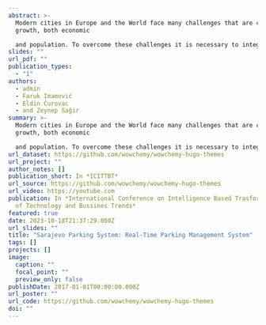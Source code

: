 ```yaml
---
abstract: >-
  Modern cities in Europe and the World face many challenges that are caused by
  growth, both economic

  and population. To overcome these challenges it is necessary to integrate advanced technologies into our cities, as well as wider society, through process of digital transformations that will lead to evolution of the better, smart cities. One challenge that is encountered by Sarajevo, capital and largest city in Bosnia and Herzegovina is lack of available parking space. Possible solution to this problem is considered in this paper. The implemented solution of the issue requires the development of a well-integrated Application Programming Interface, that will be connected to the sensors installed at the parking spaces. Furthermore, the solution includes a mobile application that will communicate with the API and allow the users of the application to gain insight relating to the car-parks that are implementing sensors and are registered to the API, in particular the users will be able to view exact location of the car-park, and get instructions on how to reach a particular car-park. Furthermore, the users will be able to see number of available parking spaces at particular car-park, place reservation for a parking space, as well as pay for the parking services through the mobile application. This paper posits that this solution will allow drivers, and parking users, to find parking space more easily, thus reducing time spent in vehicle searching for suitable parking, and thus increase their productivity and improve their overall experience of driving in urban areas, as well as facilitation of transactions between parking users and parking operators. The implementation of this system has the potential to improve monitoring and manageability of parking spaces which in turn may vastly improve parking availability in Sarajevo.
slides: ""
url_pdf: ""
publication_types:
  - "1"
authors:
  - admin
  - Faruk Imamović
  - Eldin Ćurovac
  - and Zeynep Sağir
summary: >-
  Modern cities in Europe and the World face many challenges that are caused by
  growth, both economic

  and population. To overcome these challenges it is necessary to integrate advanced technologies into our cities, as well as wider society, through process of digital transformations that will lead to evolution of the better, smart cities.
url_dataset: https://github.com/wowchemy/wowchemy-hugo-themes
url_project: ""
author_notes: []
publication_short: In *ICITTBT*
url_source: https://github.com/wowchemy/wowchemy-hugo-themes
url_video: https://youtube.com
publication: In *International Conference on Intelligence Based Trasformations
  of Technology and Bussines Trends*
featured: true
date: 2023-10-18T21:37:29.860Z
url_slides: ""
title: "Sarajevo Parking System: Real-Time Parking Management System"
tags: []
projects: []
image:
  caption: ""
  focal_point: ""
  preview_only: false
publishDate: 2017-01-01T00:00:00.000Z
url_poster: ""
url_code: https://github.com/wowchemy/wowchemy-hugo-themes
doi: ""
---
```

